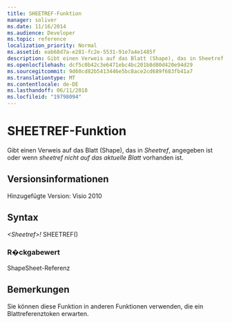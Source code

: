 ```yaml
---
title: SHEETREF-Funktion
manager: soliver
ms.date: 11/16/2014
ms.audience: Developer
ms.topic: reference
localization_priority: Normal
ms.assetid: eab68d7a-e281-fc2e-5531-91e7a4e1485f
description: Gibt einen Verweis auf das Blatt (Shape), das in Sheetref, angegeben ist oder wenn sheetref nicht auf das aktuelle Blatt vorhanden ist.
ms.openlocfilehash: dcf5c0b42c3e6471ebc4bc201b8d80d420e94d29
ms.sourcegitcommit: 9d60cd82b5413446e5bc8ace2cd689f683fb41a7
ms.translationtype: MT
ms.contentlocale: de-DE
ms.lasthandoff: 06/11/2018
ms.locfileid: "19798094"
---
```

# <a name="sheetref-function"></a>SHEETREF-Funktion

Gibt einen Verweis auf das Blatt (Shape), das in _Sheetref_, angegeben ist oder wenn _sheetref nicht auf das aktuelle Blatt_ vorhanden ist. 
  
## <a name="version-information"></a>Versionsinformationen

Hinzugefügte Version: Visio 2010 
  
## <a name="syntax"></a>Syntax

 *\<Sheetref\>!*  SHEETREF() 
  
### <a name="return-value"></a>R�ckgabewert

ShapeSheet-Referenz
  
## <a name="remarks"></a>Bemerkungen

Sie können diese Funktion in anderen Funktionen verwenden, die ein Blattreferenztoken erwarten.
  

